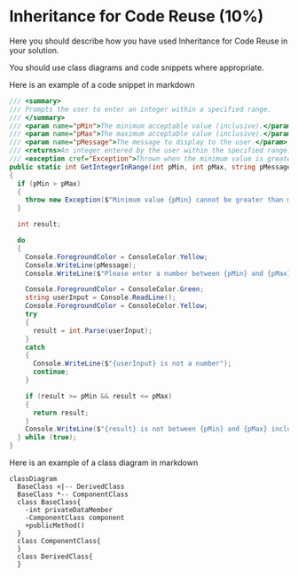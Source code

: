 # Inheritance for Code Reuse (10%)

Here you should describe how you have used Inheritance for Code Reuse in your solution.

You should use class diagrams and code snippets where appropriate.

Here is an example of a code snippet in markdown

```cs
/// <summary>
/// Prompts the user to enter an integer within a specified range.
/// </summary>
/// <param name="pMin">The minimum acceptable value (inclusive).</param>
/// <param name="pMax">The maximum acceptable value (inclusive).</param>
/// <param name="pMessage">The message to display to the user.</param>
/// <returns>An integer entered by the user within the specified range.</returns>
/// <exception cref="Exception">Thrown when the minimum value is greater than the maximum value.</exception>
public static int GetIntegerInRange(int pMin, int pMax, string pMessage)
{
  if (pMin > pMax)
  {
    throw new Exception($"Minimum value {pMin} cannot be greater than maximum value {pMax}");
  }

  int result;

  do
  {
    Console.ForegroundColor = ConsoleColor.Yellow;
    Console.WriteLine(pMessage);
    Console.WriteLine($"Please enter a number between {pMin} and {pMax} inclusive.");

    Console.ForegroundColor = ConsoleColor.Green;
    string userInput = Console.ReadLine();
    Console.ForegroundColor = ConsoleColor.Yellow;
    try
    {
      result = int.Parse(userInput);
    }
    catch
    {
      Console.WriteLine($"{userInput} is not a number");
      continue;
    }

    if (result >= pMin && result <= pMax)
    {
      return result;
    }
    Console.WriteLine($"{result} is not between {pMin} and {pMax} inclusive.");
  } while (true);
}
```

Here is an example of a class diagram in markdown

```mermaid
classDiagram
  BaseClass <|-- DerivedClass
  BaseClass *-- ComponentClass
  class BaseClass{
    -int privateDataMember
    -ComponentClass component
    +publicMethod()
  }
  class ComponentClass{
  }
  class DerivedClass{
  }
```
